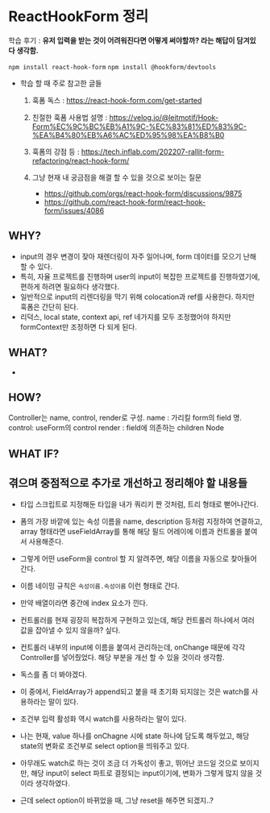 # ReactHookForm 정리

학습 후기 : **유저 입력을 받는 것이 어려워진다면 어떻게 써야할까? 라는 해답이 담겨있다 생각함.**

`npm install react-hook-form`
`npm install @hookform/devtools`

- 학습 할 때 주로 참고한 글들

  1. 훅폼 독스 : https://react-hook-form.com/get-started

  2. 친절한 훅폼 사용법 설명 : https://velog.io/@leitmotif/Hook-Form%EC%9C%BC%EB%A1%9C-%EC%83%81%ED%83%9C-%EA%B4%80%EB%A6%AC%ED%95%98%EA%B8%B0

  3. 훅폼의 강점 등 : https://tech.inflab.com/202207-rallit-form-refactoring/react-hook-form/

  4. 그냥 현재 내 궁금점을 해결 할 수 있을 것으로 보이는 질문

     - https://github.com/orgs/react-hook-form/discussions/9875
     - https://github.com/react-hook-form/react-hook-form/issues/4086

## WHY?

- input의 경우 변경이 잦아 재렌더링이 자주 일어나며, form 데이터를 모으기 난해 할 수 있다.
- 특히, 자율 프로젝트를 진행하며 user의 input이 복잡한 프로젝트를 진행하였기에, 편하게 하려면 필요하다 생각했다.
- 일반적으로 input의 리렌더링을 막기 위해 colocation과 ref를 사용한다. 하지만 훅폼은 간단히 된다.
- 리덕스, local state, context api, ref 네가지를 모두 조정했어야 하지만 formContext만 조정하면 다 되게 된다.

## WHAT?

-

## HOW?

Controller는 name, control, render로 구성.
name : 가리킬 form의 field 명.
control: useForm의 control
render : field에 의존하는 children Node

## WHAT IF?

## 겪으며 중점적으로 추가로 개선하고 정리해야 할 내용들

- 타입 스크립트로 지정해둔 타입을 내가 쿼리키 짠 것처럼, 트리 형태로 뻗어나간다.
- 폼의 가장 바깥에 있는 속성 이름을 name, description 등처럼 지정하여 연결하고, array 형태라면 useFieldArray를 통해 해당 필드 어레이에 이름과 컨트롤을 붙여서 사용해준다.
- 그렇게 어떤 useForm을 control 할 지 알려주면, 해당 이름을 자동으로 찾아들어간다.
- 이름 네이밍 규칙은 `속성이름.속성이름` 이런 형태로 간다.
- 만약 배열이라면 중간에 index 요소가 낀다.
- 컨트롤러를 현재 굉장히 복잡하게 구현하고 있는데, 해당 컨트롤러 하나에서 여러 값을 잡아낼 수 있지 않을까? 싶다.
- 컨트롤러 내부의 input에 이름을 붙여서 관리하는데, onChange 때문에 각각 Controller를 넣어줬었다. 해당 부분을 개선 할 수 있을 것이라 생각함.
- 독스를 좀 더 봐야겠다.

- 이 중에서, FieldArray가 append되고 붙을 때 초기화 되지않는 것은 watch를 사용하라는 말이 있다.
- 조건부 입력 활성화 역시 watch를 사용하라는 말이 있다.
- 나는 현재, value 하나를 onChagne 시에 state 하나에 담도록 해두었고, 해당 state의 변화로 조건부로 select option을 띄워주고 있다.
- 아무래도 watch로 하는 것이 조금 더 가독성이 좋고, 뛰어난 코드일 것으로 보이지만, 해당 input이 select 파트로 결정되는 input이기에, 변화가 그렇게 많지 않을 것이라 생각하였다.

- 근데 select option이 바뀌었을 때, 그냥 reset을 해주면 되겠지..?
